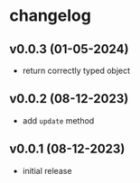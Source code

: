# changelog

## v0.0.3 (01-05-2024)

* return correctly typed object

## v0.0.2 (08-12-2023)

* add `update` method

## v0.0.1 (08-12-2023)

* initial release
